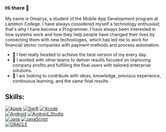 ### Hi there 👋

My name is Omairys, a student of the Mobile App Development program at Lambton College. I have always considered myself a technology enthusiast; that's why I have become a Programmer. I have always been interested in how systems work and how they help people have changed their lives by connecting them with new technologies, which has led me to work for financial sector companies with payment methods and process automation.

- 🔭 I feel really headed to achieve the best version of my every day.
- 🌱 I worked with other teams to deliver results focused on improving company profits and fulfilling the final users with tailored enterprise solutions.
- 👯 I am looking to contribute with ideas, knowledge, previous experience, continuous learning, and the same final results.

## Skills:
[![Apple](https://img.shields.io/badge/iOS-999999?style=for-the-badge&logo=apple&logoColor=white&labelColor=101010)]()
[![Swift](https://img.shields.io/badge/Swift-FA7343?style=for-the-badge&logo=swift&logoColor=white&labelColor=101010)]()
[![Xcode](https://img.shields.io/badge/Xcode-1575F9?style=for-the-badge&logo=xcode&logoColor=white&labelColor=101010)]()
</br>
[![Android](https://img.shields.io/badge/Android-3DDC84?style=for-the-badge&logo=android&logoColor=white&labelColor=101010)]()
[![Android_Studio](https://img.shields.io/badge/Android_Studio-3DDC84?style=for-the-badge&logo=android-studio&logoColor=white&labelColor=101010)]()
</br>
[![Java](https://img.shields.io/badge/Java-007396?style=for-the-badge&logo=java&logoColor=white&labelColor=101010)]()
[![JavaScript](https://img.shields.io/badge/JavaScript-F7DF1E?style=for-the-badge&logo=javascript&logoColor=white&labelColor=101010)]()
</br>
[![ORACLE](https://img.shields.io/badge/Oracle-f80000?style=for-the-badge&logo=oracle&logoColor=white&labelColor=101010)]()
</br>

<!--
**omairys/omairys** is a ✨ _special_ ✨ repository because its `README.md` (this file) appears on your GitHub profile.

Here are some ideas to get you started:

- 🔭 I'm currently working on something great, the best project I have: myself.
- 🌱 I'm currently learning more Java, Swift, Android, iOS, Spring Framework and always learning something new.
- 👯 I'm looking to collaborate on a project with you if you want to.
- 🤔 I’m looking for help with ...
- 💬 Ask me about ...
- 📫 How to reach me: ...
- 😄 Pronouns: ...
- ⚡ Fun fact: ...

[![Node.JS](https://img.shields.io/badge/Node.JS-339933?style=for-the-badge&logo=node.js&logoColor=white&labelColor=101010)]()
-->
